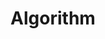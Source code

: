 ﻿---
layout: list
title: Algorithm
slug: algorithm
menu: true
submenu: false
order: 1
description: >
  처음부터 알아가는 알고리즘 풀이
---
